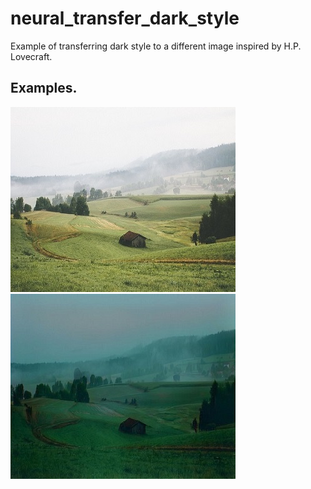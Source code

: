 # neural_transfer_dark_style
Example of transferring dark style to a different image inspired by H.P. Lovecraft.

## Examples.
![Альтернативный текст](/data/ex1.jpg)
![Альтернативный текст](/data/ex2.jpg)
